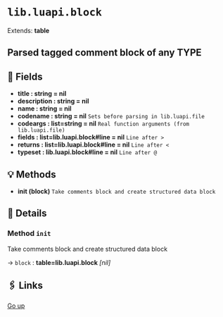 # `lib.luapi.block`

Extends: **table**

## Parsed tagged comment block of any TYPE

## 📜 Fields

+ **title : string = nil**
+ **description : string = nil**
+ **name : string = nil**
+ **codename : string = nil**
  `Sets before parsing in lib.luapi.file`
+ **codeargs : list=string = nil**
  `Real function arguments (from lib.luapi.file)`
+ **fields : list=lib.luapi.block#line = nil**
  `Line after >`
+ **returns : list=lib.luapi.block#line = nil**
  `Line after <`
+ **typeset : lib.luapi.block#line = nil**
  `Line after @`

## 💡 Methods

+ **init (block)**
  `Take comments block and create structured data block`

## 🧩 Details

### Method `init`

Take comments block and create structured data block

→ `block` : **table=lib.luapi.block** _[nil]_

## 🖇️ Links

[Go up](..)
